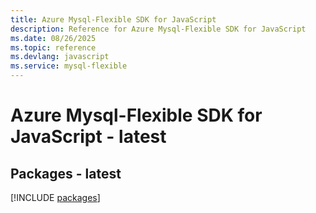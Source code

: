 ```yaml
---
title: Azure Mysql-Flexible SDK for JavaScript
description: Reference for Azure Mysql-Flexible SDK for JavaScript
ms.date: 08/26/2025
ms.topic: reference
ms.devlang: javascript
ms.service: mysql-flexible
---
```

# Azure Mysql-Flexible SDK for JavaScript - latest
## Packages - latest
[!INCLUDE [packages](mysql-flexible-index.md)]